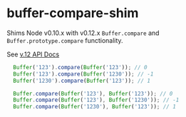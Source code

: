# buffer-compare-shim

Shims Node v0.10.x with v0.12.x `Buffer.compare` and `Buffer.prototype.compare` functionality.

See [v.12 API Docs](http://nodejs.org/api/buffer.html#buffer_buf_compare_otherbuffer)

```js
  Buffer('123').compare(Buffer('123')); // 0
  Buffer('123').compare(Buffer('1230')); // -1
  Buffer('1230').compare(Buffer('123')); // 1

  Buffer.compare(Buffer('123'), Buffer('123')); // 0
  Buffer.compare(Buffer('123'), Buffer('1230')); // -1
  Buffer.compare(Buffer('1230'), Buffer('123')); // 1
```
